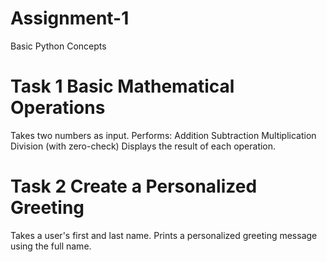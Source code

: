 # Assignment-1
Basic Python Concepts
# Task 1 Basic Mathematical Operations
Takes two numbers as input.
 Performs:
 Addition
 Subtraction
 Multiplication
 Division (with zero-check)
 Displays the result of each operation.

 # Task 2 Create a Personalized Greeting
 Takes a user's first and last name.
 Prints a personalized greeting message using the full name.
